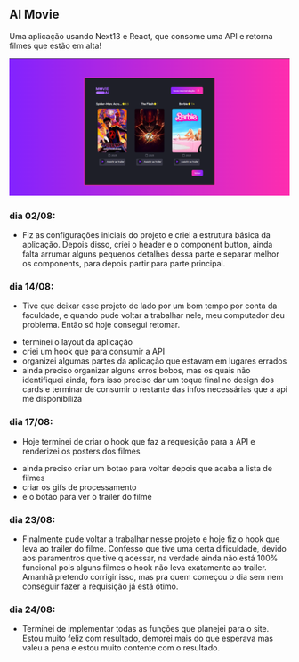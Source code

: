 ## AI Movie

Uma aplicação usando Next13 e React, que consome uma API e retorna filmes que estão em alta!

![foto mais recente](/public/assets/readmeimg.png)

### dia 02/08:
* Fiz as configurações iniciais do projeto e criei a estrutura básica da aplicação. Depois disso, criei o header e o component button, ainda falta arrumar alguns pequenos detalhes dessa parte e separar melhor os components, para depois partir para parte principal.

### dia 14/08:
* Tive que deixar esse projeto de lado por um bom tempo por conta da faculdade, e quando pude voltar a trabalhar nele, meu computador deu problema. Então só hoje consegui retomar. 
- terminei o layout da aplicação
- criei um hook que para consumir a API
- organizei algumas partes da aplicação que estavam em lugares errados 
- ainda preciso organizar alguns erros bobos, mas os quais não identifiquei ainda, fora isso preciso dar um toque final no design dos cards e terminar de consumir o restante das infos necessárias que a api me disponibiliza

### dia 17/08:
* Hoje terminei de criar o hook que faz a requesição para a API e renderizei os posters dos filmes
- ainda preciso criar um botao para voltar depois que acaba a lista de filmes
- criar os gifs de processamento
- e o botão para ver o trailer do filme

### dia 23/08: 
* Finalmente pude voltar a trabalhar nesse projeto e hoje fiz o hook que leva ao trailer do filme. Confesso que tive uma certa dificuldade, devido aos paramentros que tive q acessar, na verdade ainda não está 100% funcional pois alguns filmes o hook não leva exatamente ao trailer. Amanhã pretendo corrigir isso, mas pra quem começou o dia sem nem conseguir fazer a requisição já está ótimo.

### dia 24/08:
* Terminei de implementar todas as funções que planejei para o site. Estou muito feliz com resultado, demorei mais do que esperava mas valeu a pena e estou muito contente com o resultado.